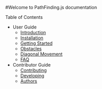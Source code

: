 #Welcome to PathFinding.js documentation

Table of Contents

* User Guide
    * [Introduction](./user-guide/introduction.md)
    * [Installation](./user-guide/installation.md)
	* [Getting Started](./user-guide/getting-started.md)
	* [Obstacles](./user-guide/obstacles.md)
	* [Diagonal Movement](./user-guide/diagonal-movement.md)
	* [FAQ](./user-guide/faq.md)
* Contributor Guide
    * [Contributing](./contributor-guide/contributing.md)
	* [Developing](./contributor-guide/developing.md)
	* [Authors](./contributor-guide/authors.md)